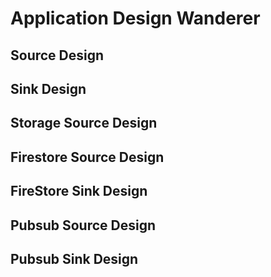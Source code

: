 # Application Design Wanderer

## Source Design

## Sink Design


## Storage Source Design

## Firestore Source Design

## FireStore Sink Design

## Pubsub Source Design

## Pubsub Sink Design
